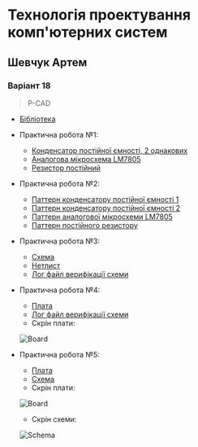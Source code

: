 # Технологія проектування комп'ютерних систем
## Шевчук Артем
### Варіант 18
> P-CAD
* [Бібліотека](https://github.com/shharw/DToCS/blob/main/AnalogDevices_Shevhcuk.lib)
* Практична робота №1:
	* [Конденсатор постійної ємності, 2 однакових](https://github.com/shharw/DToCS/blob/main/lab1/AnalogDevices_Shevhcuk%5BC%5D.Sym)
	* [Аналогова мікросхема LM7805](https://github.com/shharw/DToCS/blob/main/lab1/AnalogDevices_Shevhcuk%5BLM7805%5D.Sym)
	* [Резистор постійний](https://github.com/shharw/DToCS/blob/main/lab1/AnalogDevices_Shevhcuk%5BR%5D.Sym)
* Практична робота №2:
	* [Паттерн конденсатору постійної ємності 1](https://github.com/shharw/DToCS/blob/main/lab2/KMA6A_M1500.pat)
	* [Паттерн конденсатору постійної ємності 2](https://github.com/shharw/DToCS/blob/main/lab2/%D0%9A71-6.pat)
	* [Паттерн аналогової мікросхеми LM7805](https://github.com/shharw/DToCS/blob/main/lab2/LM7805.pat)
	* [Паттерн постійного резистору](https://github.com/shharw/DToCS/blob/main/lab2/%D0%9C%D0%9B%D0%A2_1.pat)
* Практична робота №3:
	* [Схема](https://github.com/shharw/DToCS/blob/main/lab3/time-delay-relay.SCH)
	* [Нетлист](https://github.com/shharw/DToCS/blob/main/lab3/time-delay-relay.net)
	* [Лог файл верифікації схеми](https://github.com/shharw/DToCS/blob/main/lab3/time-delay-relay.erc)
* Практична робота №4:
	* [Плата](https://github.com/shharw/DToCS/blob/main/lab4/board.PCB)
	* [Лог файл верифікації схеми](https://github.com/shharw/DToCS/blob/main/lab4/board.drc)
	* Скрін плати: 
	
	![Board](https://github.com/shharw/DToCS/blob/main/lab4/board-img.PNG)
* Практична робота №5:
	* [Плата](https://github.com/shharw/DToCS/tree/main/lab5/Imported%20board.PrjPcb)
	* [Схема](https://github.com/shharw/DToCS/tree/main/lab5/Imported%20time-delay-relay.PrjPcb)
	* Скрін плати:
	
	![Board](https://github.com/shharw/DToCS/blob/main/lab5/board.PNG)
	* Скрін схеми:
	
	![Schema](https://github.com/shharw/DToCS/blob/main/lab5/schema.PNG)
